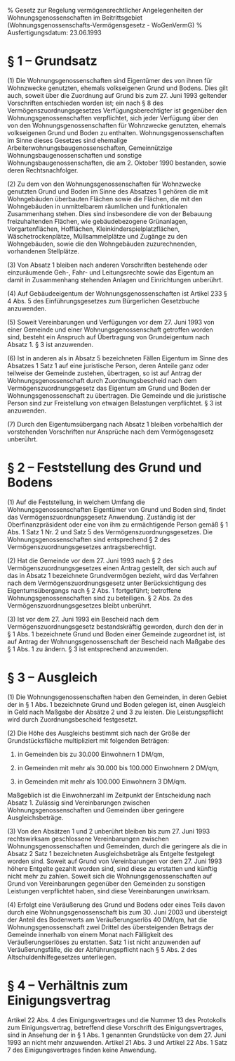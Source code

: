 % Gesetz zur Regelung vermögensrechtlicher Angelegenheiten der Wohnungsgenossenschaften im Beitrittsgebiet  (Wohnungsgenossenschafts-Vermögensgesetz - WoGenVermG)
% Ausfertigungsdatum: 23.06.1993
 
# § 1 – Grundsatz

(1) Die Wohnungsgenossenschaften sind Eigentümer des von ihnen für Wohnzwecke genutzten, ehemals volkseigenen Grund und Bodens. Dies gilt auch, soweit über die Zuordnung auf Grund bis zum 27. Juni 1993 geltender Vorschriften entschieden worden ist; ein nach § 8 des Vermögenszuordnungsgesetzes Verfügungsberechtigter ist gegenüber den Wohnungsgenossenschaften verpflichtet, sich jeder Verfügung über den von den Wohnungsgenossenschaften für Wohnzwecke genutzten, ehemals volkseigenen Grund und Boden zu enthalten. Wohnungsgenossenschaften im Sinne dieses Gesetzes sind ehemalige Arbeiterwohnungsbaugenossenschaften, Gemeinnützige Wohnungsbaugenossenschaften und sonstige Wohnungsbaugenossenschaften, die am 2. Oktober 1990 bestanden, sowie deren Rechtsnachfolger.

(2) Zu dem von den Wohnungsgenossenschaften für Wohnzwecke genutzten Grund und Boden im Sinne des Absatzes 1 gehören die mit Wohngebäuden überbauten Flächen sowie die Flächen, die mit den Wohngebäuden in unmittelbarem räumlichen und funktionalen Zusammenhang stehen. Dies sind insbesondere die von der Bebauung freizuhaltenden Flächen, wie gebäudebezogene Grünanlagen, Vorgartenflächen, Hofflächen, Kleinkinderspielplatzflächen, Wäschetrockenplätze, Müllsammelplätze und Zugänge zu den Wohngebäuden, sowie die den Wohngebäuden zuzurechnenden, vorhandenen Stellplätze.

(3) Von Absatz 1 bleiben nach anderen Vorschriften bestehende oder einzuräumende Geh-, Fahr- und Leitungsrechte sowie das Eigentum an damit in Zusammenhang stehenden Anlagen und Einrichtungen unberührt.

(4) Auf Gebäudeeigentum der Wohnungsgenossenschaften ist Artikel 233 § 4 Abs. 5 des Einführungsgesetzes zum Bürgerlichen Gesetzbuche anzuwenden.

(5) Soweit Vereinbarungen und Verfügungen vor dem 27. Juni 1993 von einer Gemeinde und einer Wohnungsgenossenschaft getroffen worden sind, besteht ein Anspruch auf Übertragung von Grundeigentum nach Absatz 1. § 3 ist anzuwenden.

(6) Ist in anderen als in Absatz 5 bezeichneten Fällen Eigentum im Sinne des Absatzes 1 Satz 1 auf eine juristische Person, deren Anteile ganz oder teilweise der Gemeinde zustehen, übertragen, so ist auf Antrag der Wohnungsgenossenschaft durch Zuordnungsbescheid nach dem Vermögenszuordnungsgesetz das Eigentum am Grund und Boden der Wohnungsgenossenschaft zu übertragen. Die Gemeinde und die juristische Person sind zur Freistellung von etwaigen Belastungen verpflichtet. § 3 ist anzuwenden.

(7) Durch den Eigentumsübergang nach Absatz 1 bleiben vorbehaltlich der vorstehenden Vorschriften nur Ansprüche nach dem Vermögensgesetz unberührt.

# § 2 – Feststellung des Grund und Bodens

(1) Auf die Feststellung, in welchem Umfang die Wohnungsgenossenschaften Eigentümer von Grund und Boden sind, findet das Vermögenszuordnungsgesetz Anwendung. Zuständig ist der Oberfinanzpräsident oder eine von ihm zu ermächtigende Person gemäß § 1 Abs. 1 Satz 1 Nr. 2 und Satz 5 des Vermögenszuordnungsgesetzes. Die Wohnungsgenossenschaften sind entsprechend § 2 des Vermögenszuordnungsgesetzes antragsberechtigt.

(2) Hat die Gemeinde vor dem 27. Juni 1993 nach § 2 des Vermögenszuordnungsgesetzes einen Antrag gestellt, der sich auch auf das in Absatz 1 bezeichnete Grundvermögen bezieht, wird das Verfahren nach dem Vermögenszuordnungsgesetz unter Berücksichtigung des Eigentumsübergangs nach § 2 Abs. 1 fortgeführt; betroffene Wohnungsgenossenschaften sind zu beteiligen. § 2 Abs. 2a des Vermögenszuordnungsgesetzes bleibt unberührt.

(3) Ist vor dem 27. Juni 1993 ein Bescheid nach dem Vermögenszuordnungsgesetz bestandskräftig geworden, durch den der in § 1 Abs. 1 bezeichnete Grund und Boden einer Gemeinde zugeordnet ist, ist auf Antrag der Wohnungsgenossenschaft der Bescheid nach Maßgabe des § 1 Abs. 1 zu ändern. § 3 ist entsprechend anzuwenden.

# § 3 – Ausgleich

(1) Die Wohnungsgenossenschaften haben den Gemeinden, in deren Gebiet der in § 1 Abs. 1 bezeichnete Grund und Boden gelegen ist, einen Ausgleich in Geld nach Maßgabe der Absätze 2 und 3 zu leisten. Die Leistungspflicht wird durch Zuordnungsbescheid festgesetzt.

(2) Die Höhe des Ausgleichs bestimmt sich nach der Größe der Grundstücksfläche multipliziert mit folgenden Beträgen:

1. in Gemeinden bis zu 30.000 Einwohnern 1 DM/qm,

2. in Gemeinden mit mehr als 30.000 bis 100.000 Einwohnern 2 DM/qm,

3. in Gemeinden mit mehr als 100.000 Einwohnern 3 DM/qm.

Maßgeblich ist die Einwohnerzahl im Zeitpunkt der Entscheidung nach Absatz 1. Zulässig sind Vereinbarungen zwischen Wohnungsgenossenschaften und Gemeinden über geringere Ausgleichsbeträge.

(3) Von den Absätzen 1 und 2 unberührt bleiben bis zum 27. Juni 1993 rechtswirksam geschlossene Vereinbarungen zwischen Wohnungsgenossenschaften und Gemeinden, durch die geringere als die in Absatz 2 Satz 1 bezeichneten Ausgleichsbeträge als Entgelte festgelegt worden sind. Soweit auf Grund von Vereinbarungen vor dem 27. Juni 1993 höhere Entgelte gezahlt worden sind, sind diese zu erstatten und künftig nicht mehr zu zahlen. Soweit sich die Wohnungsgenossenschaften auf Grund von Vereinbarungen gegenüber den Gemeinden zu sonstigen Leistungen verpflichtet haben, sind diese Vereinbarungen unwirksam.

(4) Erfolgt eine Veräußerung des Grund und Bodens oder eines Teils davon durch eine Wohnungsgenossenschaft bis zum 30. Juni 2003 und übersteigt der Anteil des Bodenwerts am Veräußerungserlös 40 DM/qm, hat die Wohnungsgenossenschaft zwei Drittel des übersteigenden Betrags der Gemeinde innerhalb von einem Monat nach Fälligkeit des Veräußerungserlöses zu erstatten. Satz 1 ist nicht anzuwenden auf Veräußerungsfälle, die der Abführungspflicht nach § 5 Abs. 2 des Altschuldenhilfegesetzes unterliegen.

# § 4 – Verhältnis zum Einigungsvertrag

Artikel 22 Abs. 4 des Einigungsvertrages und die Nummer 13 des Protokolls zum Einigungsvertrag, betreffend diese Vorschrift des Einigungsvertrages, sind in Ansehung der in § 1 Abs. 1 genannten Grundstücke von dem 27. Juni 1993 an nicht mehr anzuwenden. Artikel 21 Abs. 3 und Artikel 22 Abs. 1 Satz 7 des Einigungsvertrages finden keine Anwendung.
